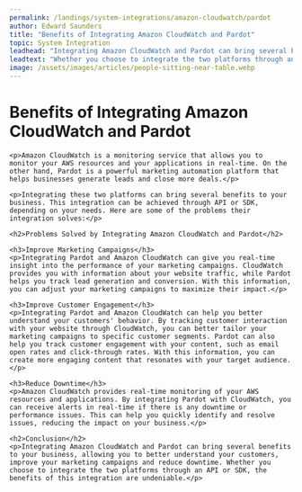 ```yaml
---
permalink: /landings/system-integrations/amazon-cloudwatch/pardot
author: Edward Saunders
title: "Benefits of Integrating Amazon CloudWatch and Pardot"
topic: System Integration
leadhead: "Integrating Amazon CloudWatch and Pardot can bring several benefits to your business, allowing you to better understand your customers, improve your marketing campaigns and reduce downtime"
leadtext: "Whether you choose to integrate the two platforms through an API or SDK, the benefits of this integration are undeniable."
image: /assets/images/articles/people-sitting-near-table.webp
---
```

<div class="arttext">	<h1>Benefits of Integrating Amazon CloudWatch and Pardot</h1>

	<p>Amazon CloudWatch is a monitoring service that allows you to monitor your AWS resources and your applications in real-time. On the other hand, Pardot is a powerful marketing automation platform that helps businesses generate leads and close more deals.</p>

	<p>Integrating these two platforms can bring several benefits to your business. This integration can be achieved through API or SDK, depending on your needs. Here are some of the problems their integration solves:</p>

	<h2>Problems Solved by Integrating Amazon CloudWatch and Pardot</h2>

	<h3>Improve Marketing Campaigns</h3>
	<p>Integrating Pardot and Amazon CloudWatch can give you real-time insight into the performance of your marketing campaigns. CloudWatch provides you with information about your website traffic, while Pardot helps you track lead generation and conversion. With this information, you can adjust your marketing campaigns to maximize their impact.</p>

	<h3>Improve Customer Engagement</h3>
	<p>Integrating Pardot and Amazon CloudWatch can help you better understand your customers' behavior. By tracking customer interaction with your website through CloudWatch, you can better tailor your marketing campaigns to specific customer segments. Pardot can also help you track customer engagement with your content, such as email open rates and click-through rates. With this information, you can create more engaging content that resonates with your target audience.</p>

	<h3>Reduce Downtime</h3>
	<p>Amazon CloudWatch provides real-time monitoring of your AWS resources and applications. By integrating Pardot with CloudWatch, you can receive alerts in real-time if there is any downtime or performance issues. This can help you quickly identify and resolve issues, reducing the impact on your business.</p>

	<h2>Conclusion</h2>
	<p>Integrating Amazon CloudWatch and Pardot can bring several benefits to your business, allowing you to better understand your customers, improve your marketing campaigns and reduce downtime. Whether you choose to integrate the two platforms through an API or SDK, the benefits of this integration are undeniable.</p>
</div>